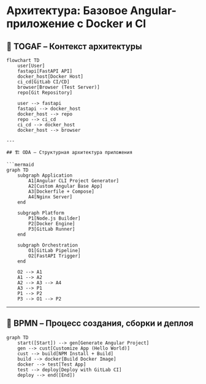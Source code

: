 # Архитектура: Базовое Angular-приложение с Docker и CI

## 🧭 TOGAF – Контекст архитектуры

```mermaid
flowchart TD
    user[User]
    fastapi[FastAPI API]
    docker_host[Docker Host]
    ci_cd[GitLab CI/CD]
    browser[Browser (Test Server)]
    repo[Git Repository]

    user --> fastapi
    fastapi --> docker_host
    docker_host --> repo
    repo --> ci_cd
    ci_cd --> docker_host
    docker_host --> browser

---

## 🏗 ODA – Структурная архитектура приложения

```mermaid
graph TD
    subgraph Application
        A1[Angular CLI Project Generator]
        A2[Custom Angular Base App]
        A3[Dockerfile + Compose]
        A4[Nginx Server]
    end

    subgraph Platform
        P1[Node.js Builder]
        P2[Docker Engine]
        P3[GitLab Runner]
    end

    subgraph Orchestration
        O1[GitLab Pipeline]
        O2[FastAPI Trigger]
    end

    O2 --> A1
    A1 --> A2
    A2 --> A3 --> A4
    A3 --> P1
    P1 --> P2
    P3 --> O1 --> P2
```

---

## 🔄 BPMN – Процесс создания, сборки и деплоя

```mermaid
graph TD
    start([Start]) --> gen[Generate Angular Project]
    gen --> cust[Customize App (Hello World)]
    cust --> build[NPM Install + Build]
    build --> docker[Build Docker Image]
    docker --> test[Test App]
    test --> deploy[Deploy with GitLab CI]
    deploy --> end([End])
```
